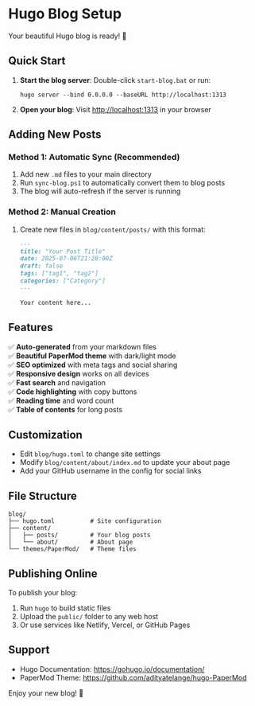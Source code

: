 # Hugo Blog Setup

Your beautiful Hugo blog is ready! 🎉

## Quick Start

1. **Start the blog server**: Double-click `start-blog.bat` or run:
   ```
   hugo server --bind 0.0.0.0 --baseURL http://localhost:1313
   ```

2. **Open your blog**: Visit [http://localhost:1313](http://localhost:1313) in your browser

## Adding New Posts

### Method 1: Automatic Sync (Recommended)
1. Add new `.md` files to your main directory
2. Run `sync-blog.ps1` to automatically convert them to blog posts
3. The blog will auto-refresh if the server is running

### Method 2: Manual Creation
1. Create new files in `blog/content/posts/` with this format:
   ```markdown
   ---
   title: "Your Post Title"
   date: 2025-07-06T21:28:00Z
   draft: false
   tags: ["tag1", "tag2"]
   categories: ["Category"]
   ---
   
   Your content here...
   ```

## Features

✅ **Auto-generated** from your markdown files  
✅ **Beautiful PaperMod theme** with dark/light mode  
✅ **SEO optimized** with meta tags and social sharing  
✅ **Responsive design** works on all devices  
✅ **Fast search** and navigation  
✅ **Code highlighting** with copy buttons  
✅ **Reading time** and word count  
✅ **Table of contents** for long posts  

## Customization

- Edit `blog/hugo.toml` to change site settings
- Modify `blog/content/about/index.md` to update your about page
- Add your GitHub username in the config for social links

## File Structure

```
blog/
├── hugo.toml          # Site configuration
├── content/
│   ├── posts/         # Your blog posts
│   └── about/         # About page
└── themes/PaperMod/   # Theme files
```

## Publishing Online

To publish your blog:
1. Run `hugo` to build static files
2. Upload the `public/` folder to any web host
3. Or use services like Netlify, Vercel, or GitHub Pages

## Support

- Hugo Documentation: https://gohugo.io/documentation/
- PaperMod Theme: https://github.com/adityatelange/hugo-PaperMod

Enjoy your new blog! 🚀
